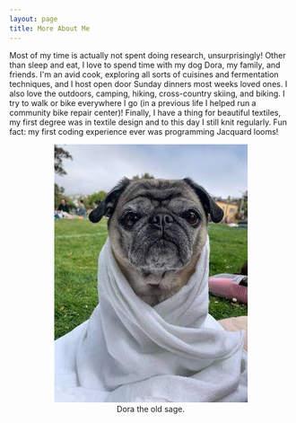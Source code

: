 ```yaml
---
layout: page
title: More About Me
---
```


Most of my time is actually not spent doing research, unsurprisingly! Other than sleep and eat, I love to spend time with my dog Dora, my family, and friends. I'm an avid cook, exploring all sorts of cuisines and fermentation techniques, and I host open door Sunday dinners most weeks loved ones. I also love the outdoors, camping, hiking, cross-country skiing, and biking. I try to walk or bike everywhere I go (in a previous life I helped run a community bike repair center)! Finally, I have a thing for beautiful textiles, my first degree was in textile design and to this day I still knit regularly. Fun fact: my first coding experience ever was programming Jacquard looms!

<p align="center">
<img src="Dora.JPG">
<br>
Dora the old sage.
</p>
